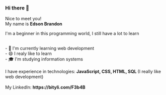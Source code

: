 ### Hi there 👋
Nice to meet you! <br>
My name is <b> Edson Brandon </b>
<p> I'm a beginner in this programming world, I still have a lot to learn </p><br>
- 🌱 I'm currently learning web development <br>
- 😄 I realy like to learn <br>
- 🎓 I'm studying information systems <br><br>
I have experience in technologies: <b> JavaScript, CSS, HTML, SQL </b> (I really like web development)
<br><br>
My LinkedIn: <b> https://bityli.com/F3b4B </b>
<!--
**edintwi/edintwi** is a ✨ _special_ ✨ repository because its `README.md` (this file) appears on your GitHub profile.
-->
